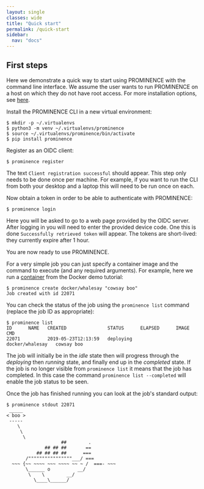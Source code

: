 ```yaml
---
layout: single
classes: wide
title: "Quick start"
permalink: /quick-start
sidebar:
  nav: "docs"
---
```


## First steps

Here we demonstrate a quick way to start using PROMINENCE with the command line interface. We assume the user wants to run PROMINENCE on a host on which they do not have root access. For more installation options, see [here](/docs/installation).


Install the PROMINENCE CLI in a new virtual environment:
```
$ mkdir -p ~/.virtualenvs
$ python3 -m venv ~/.virtualenvs/prominence
$ source ~/.virtualenvs/prominence/bin/activate
$ pip install prominence
```

Register as an OIDC client:
```
$ prominence register
```
The text `Client registration successful` should appear. This step only needs to be done once per machine. For example, if you want to run the CLI from both your desktop and a laptop this will need to be run once on each.

Now obtain a token in order to be able to authenticate with PROMINENCE:
```
$ prominence login
```
Here you will be asked to go to a web page provided by the OIDC server. After logging in you will need to enter the provided device code. One this is done `Successfully retrieved token` will appear. The tokens are short-lived: they currently expire after 1 hour.

You are now ready to use PROMINENCE.

For a very simple job you can just specify a container image and the command to execute (and any required arguments). For example, here we run a [container](https://hub.docker.com/r/docker/whalesay/) from the Docker demo tutorial:
```
$ prominence create docker/whalesay "cowsay boo"
Job created with id 22071
```

You can check the status of the job using the `prominence list` command (replace the job ID as appropriate):
```
$ prominence list
ID      NAME   CREATED               STATUS      ELAPSED      IMAGE             CMD       
22071          2019-05-23T12:13:59   deploying                docker/whalesay   cowsay boo
```
The job will initially be in the *idle* state then will progress through the *deploying* then *running* state, and finally end up in the *completed* state.
If the job is no longer visible from `prominence list` it means that the job has completed. In this case the command `prominence list --completed` will enable the job status to be seen.

Once the job has finished running you can look at the job's standard output:
```
$ prominence stdout 22071
 _____ 
< boo >
 ----- 
    \
     \
      \     
                    ##        .            
              ## ## ##       ==            
           ## ## ## ##      ===            
       /""""""""""""""""___/ ===        
  ~~~ {~~ ~~~~ ~~~ ~~~~ ~~ ~ /  ===- ~~~   
       \______ o          __/            
        \    \        __/             
          \____\______/   

```

